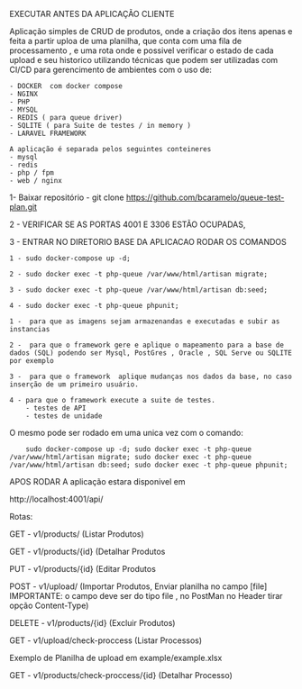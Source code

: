EXECUTAR ANTES DA APLICAÇÃO CLIENTE

Aplicação simples de CRUD de produtos, onde a criação dos itens apenas e feita a partir uploa
de uma planilha, que conta com uma fila de processamento , e uma rota onde e possivel verificar o estado de cada upload e seu historico
utilizando técnicas que podem ser utilizadas com CI/CD
para gerencimento de ambientes com o uso de:

    - DOCKER  com docker compose
    - NGINX
    - PHP
    - MYSQL
    - REDIS ( para queue driver)
    - SQLITE ( para Suite de testes / in memory )
    - LARAVEL FRAMEWORK

    A aplicação é separada pelos seguintes conteineres
    - mysql
    - redis
    - php / fpm
    - web / nginx

1- Baixar repositório 
    - git clone https://github.com/bcaramelo/queue-test-plan.git

2 - VERIFICAR  SE AS PORTAS 4001 E 3306 ESTÃO OCUPADAS,


3 - ENTRAR NO DIRETORIO BASE DA APLICACAO RODAR OS COMANDOS 
    
    1 - sudo docker-compose up -d;

    2 - sudo docker exec -t php-queue /var/www/html/artisan migrate;

    3 - sudo docker exec -t php-queue /var/www/html/artisan db:seed;

    4 - sudo docker exec -t php-queue phpunit;

    1 -  para que as imagens sejam armazenandas e executadas e subir as instancias
    
    2 -  para que o framework gere e aplique o mapeamento para a base de dados (SQL) podendo ser Mysql, PostGres , Oracle , SQL Serve ou SQLITE por exemplo
    
    3 -  para que o framework  aplique mudanças nos dados da base, no caso inserção de um primeiro usuário.
    
    4 - para que o framework execute a suite de testes.
        - testes de API  
        - testes de unidade
     
O mesmo pode ser rodado em uma unica vez com o comando:

        sudo docker-compose up -d; sudo docker exec -t php-queue /var/www/html/artisan migrate; sudo docker exec -t php-queue /var/www/html/artisan db:seed; sudo docker exec -t php-queue phpunit;

APOS RODAR A aplicação estara disponivel em 

http://localhost:4001/api/

 Rotas:
 
 GET - v1/products/ (Listar Produtos)
 
 GET - v1/products/{id} (Detalhar Produtos
 
PUT - v1/products/{id} (Editar Produtos

POST - v1/upload/ (Importar Produtos, Enviar planilha no campo [file]  IMPORTANTE: o campo deve ser do tipo file , no PostMan no Header tirar opção Content-Type)

DELETE - v1/products/{id} (Excluir Produtos)

GET - v1/upload/check-proccess (Listar Processos)


Exemplo de Planilha de upload em example/example.xlsx

GET - v1/products/check-proccess/{id} (Detalhar Processo)


